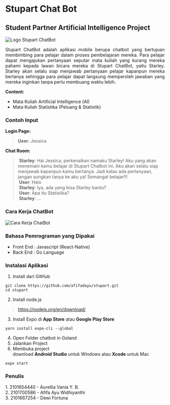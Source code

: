 # Stupart Chat Bot
## Student Partner Artificial Intelligence Project

![Logo Stupart ChatBot](https://i.imgur.com/LxuJQVp.png)

<p align="justify">
Stupart ChatBot adalah aplikasi mobile berupa chatbot yang bertujuan membimbing para pelajar dalam proses pembelajaran mereka. Para pelajar dapat mengajukan pertanyaan seputar mata kuliah yang kurang mereka pahami kepada lawan bicara mereka di Stupart ChatBot, yaitu Starley. Starley akan selalu siap menjawab pertanyaan pelajar kapanpun mereka bertanya sehingga para pelajar dapat langsung memperoleh jawaban yang mereka inginkan tanpa perlu membuang waktu lebih. </p>  

**Content:** 
* Mata Kuliah Artificial Intelligence (AI) 
* Mata Kuliah Statistika (Peluang & Statistik)

### Contoh Input
**Login Page:**
> **User**: Jessica

**Chat Room:**
> **Starley**: Hai Jessica, perkenalkan namaku Starley! Aku yang akan menemani kamu belajar di Stupart Chatbot ini. Aku akan selalu siap menjawab kapanpun kamu bertanya. Jadi kalau ada pertanyaan, jangan sungkan tanya ke aku ya! Semangat belajar!!! <br/>
> **User**: Halo<br/>
> **Starley**: Iya, ada yang bisa Starley bantu?<br/>
> **User**: Apa itu Statistika?<br/>
> **Starley**: ...<br/>

### Cara Kerja ChatBot
![Cara Kerja ChatBot](https://i.imgur.com/oqqnWbl.jpg)

### Bahasa Pemrograman yang Dipakai
* Front End : Javascript (React-Native) <br/>
* Back End : Go Language <br/>

### Instalasi Aplikasi
1. Install dari GitHub
```
git clone https://github.com/afifadayu/stupart.git
cd stupart
```

2. Install node.js
> https://nodejs.org/en/download/

3. Install Expo di **App Store** atau **Google Play Store**
```
yarn install expo-cli --global
```

4. Open Folder chatbot in Goland
5. Jalankan Project
7. Membuka project <br/>
download **Android Studio** untuk Windows atau **Xcode** untuk Mac
```
expo start
```


### Penulis
1. 2101654440 - Aurellia Vania Y. B. <br/>
2. 2101700586 - Afifa Ayu Widhiyanthi <br/>
3. 2101667254 - Dewi Fortuna <br/>
